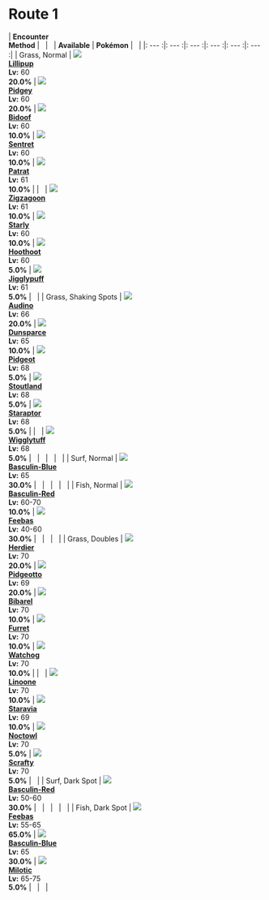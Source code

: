 # Route 1

| __Encounter<br>Method__ | &nbsp; | &nbsp; | __Available__ | __Pokémon__ | &nbsp; |
|: --- :|: --- :|: --- :|: --- :|: --- :|: --- :|
| Grass, Normal | ![][506] <br> __[Lillipup]__ <br> __Lv:__ 60 <br> __20.0%__ | ![][16] <br> __[Pidgey]__ <br> __Lv:__ 60 <br> __20.0%__ | ![][399] <br> __[Bidoof]__ <br> __Lv:__ 60 <br> __10.0%__ | ![][161] <br> __[Sentret]__ <br> __Lv:__ 60 <br> __10.0%__ | ![][504] <br> __[Patrat]__ <br> __Lv:__ 61 <br> __10.0%__ |
| &nbsp; | ![][263] <br> __[Zigzagoon]__ <br> __Lv:__ 61 <br> __10.0%__ | ![][396] <br> __[Starly]__ <br> __Lv:__ 60 <br> __10.0%__ | ![][163] <br> __[Hoothoot]__ <br> __Lv:__ 60 <br> __5.0%__ | ![][39] <br> __[Jigglypuff]__ <br> __Lv:__ 61 <br> __5.0%__ | &nbsp; |
| Grass, Shaking Spots | ![][531] <br> __[Audino]__ <br> __Lv:__ 66 <br> __20.0%__ | ![][206] <br> __[Dunsparce]__ <br> __Lv:__ 65 <br> __10.0%__ | ![][18] <br> __[Pidgeot]__ <br> __Lv:__ 68 <br> __5.0%__ | ![][508] <br> __[Stoutland]__ <br> __Lv:__ 68 <br> __5.0%__ | ![][398] <br> __[Staraptor]__ <br> __Lv:__ 68 <br> __5.0%__ |
| &nbsp; | ![][40] <br> __[Wigglytuff]__ <br> __Lv:__ 68 <br> __5.0%__ | &nbsp; | &nbsp; | &nbsp; | &nbsp; |
| Surf, Normal | ![][550-blue] <br> __[Basculin-Blue]__ <br> __Lv:__ 65 <br> __30.0%__ | &nbsp; | &nbsp; | &nbsp; | &nbsp; |
| Fish, Normal | ![][550-red] <br> __[Basculin-Red]__ <br> __Lv:__ 60-70 <br> __10.0%__ | ![][349] <br> __[Feebas]__ <br> __Lv:__ 40-60 <br> __30.0%__ | &nbsp; | &nbsp; | &nbsp; |
| Grass, Doubles | ![][507] <br> __[Herdier]__ <br> __Lv:__ 70 <br> __20.0%__ | ![][17] <br> __[Pidgeotto]__ <br> __Lv:__ 69 <br> __20.0%__ | ![][400] <br> __[Bibarel]__ <br> __Lv:__ 70 <br> __10.0%__ | ![][162] <br> __[Furret]__ <br> __Lv:__ 70 <br> __10.0%__ | ![][505] <br> __[Watchog]__ <br> __Lv:__ 70 <br> __10.0%__ |
| &nbsp; | ![][264] <br> __[Linoone]__ <br> __Lv:__ 70 <br> __10.0%__ | ![][397] <br> __[Staravia]__ <br> __Lv:__ 69 <br> __10.0%__ | ![][164] <br> __[Noctowl]__ <br> __Lv:__ 70 <br> __5.0%__ | ![][560] <br> __[Scrafty]__ <br> __Lv:__ 70 <br> __5.0%__ | &nbsp; |
| Surf, Dark Spot | ![][550-red] <br> __[Basculin-Red]__ <br> __Lv:__ 50-60 <br> __30.0%__ | &nbsp; | &nbsp; | &nbsp; | &nbsp; |
| Fish, Dark Spot | ![][349] <br> __[Feebas]__ <br> __Lv:__ 55-65 <br> __65.0%__ | ![][550-blue] <br> __[Basculin-Blue]__ <br> __Lv:__ 65 <br> __30.0%__ | ![][350] <br> __[Milotic]__ <br> __Lv:__ 65-75 <br> __5.0%__ | &nbsp; | &nbsp; |


[506]: ../img/animated/506.gif
[Lillipup]: ../../pokemons/506/
[16]: ../img/animated/16.gif
[Pidgey]: ../../pokemons/016/
[399]: ../img/animated/399.gif
[Bidoof]: ../../pokemons/399/
[161]: ../img/animated/161.gif
[Sentret]: ../../pokemons/161/
[504]: ../img/animated/504.gif
[Patrat]: ../../pokemons/504/
[263]: ../img/animated/263.gif
[Zigzagoon]: ../../pokemons/263/
[396]: ../img/animated/396.gif
[Starly]: ../../pokemons/396/
[163]: ../img/animated/163.gif
[Hoothoot]: ../../pokemons/163/
[39]: ../img/animated/39.gif
[Jigglypuff]: ../../pokemons/039/
[531]: ../img/animated/531.gif
[Audino]: ../../pokemons/531/
[206]: ../img/animated/206.gif
[Dunsparce]: ../../pokemons/206/
[18]: ../img/animated/18.gif
[Pidgeot]: ../../pokemons/018/
[508]: ../img/animated/508.gif
[Stoutland]: ../../pokemons/508/
[398]: ../img/animated/398.gif
[Staraptor]: ../../pokemons/398/
[40]: ../img/animated/40.gif
[Wigglytuff]: ../../pokemons/040/
[550-blue]: ../img/animated/550-blue.gif
[Basculin-Blue]: ../../pokemons/550/
[550-red]: ../img/animated/550-red.gif
[Basculin-Red]: ../../pokemons/550/
[349]: ../img/animated/349.gif
[Feebas]: ../../pokemons/349/
[507]: ../img/animated/507.gif
[Herdier]: ../../pokemons/507/
[17]: ../img/animated/17.gif
[Pidgeotto]: ../../pokemons/017/
[400]: ../img/animated/400.gif
[Bibarel]: ../../pokemons/400/
[162]: ../img/animated/162.gif
[Furret]: ../../pokemons/162/
[505]: ../img/animated/505.gif
[Watchog]: ../../pokemons/505/
[264]: ../img/animated/264.gif
[Linoone]: ../../pokemons/264/
[397]: ../img/animated/397.gif
[Staravia]: ../../pokemons/397/
[164]: ../img/animated/164.gif
[Noctowl]: ../../pokemons/164/
[560]: ../img/animated/560.gif
[Scrafty]: ../../pokemons/560/
[350]: ../img/animated/350.gif
[Milotic]: ../../pokemons/350/